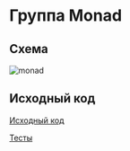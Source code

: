 # Группа Monad

## Схема

![monad](https://gitflic.ru/project/artemkorsakov/scalabook/blob/raw?file=images%2Fmonad.png&commit=acfe254c74793c3d63b53c6e3921c14213ad2fea)

## Исходный код

[Исходный код](https://gitflic.ru/project/artemkorsakov/scalabook/file?file=examples%2Fsrc%2Fmain%2Fscala%2Ftypeclass%2Fmonad&plain=1)

[Тесты](https://gitflic.ru/project/artemkorsakov/scalabook/file?file=examples%2Fsrc%2Ftest%2Fscala%2Ftypeclass%2Fmonad)
